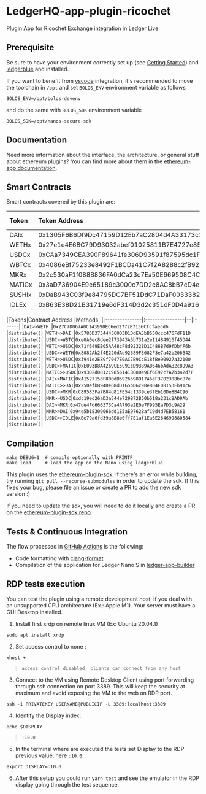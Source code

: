 # LedgerHQ-app-plugin-ricochet
Plugin App for Ricochet Exchange integration in Ledger Live

## Prerequisite

Be sure to have your environment correctly set up (see [Getting Started](https://ledger.readthedocs.io/en/latest/userspace/getting_started.html)) and [ledgerblue](https://pypi.org/project/ledgerblue/) and installed.

If you want to benefit from [vscode](https://code.visualstudio.com/) integration, it's recommended to move the toolchain in `/opt` and set `BOLOS_ENV` environment variable as follows

```
BOLOS_ENV=/opt/bolos-devenv
```

and do the same with `BOLOS_SDK` environment variable

```
BOLOS_SDK=/opt/nanos-secure-sdk
```

## Documentation

Need more information about the interface, the architecture, or general stuff about ethereum plugins? You can find more about them in the [ethereum-app documentation](https://github.com/LedgerHQ/app-ethereum/blob/master/doc/ethapp_plugins.asc).

## Smart Contracts

Smart contracts covered by this plugin are:

|Token	|Token Address|	Methods Downgrade	| Methods Upgrade	|
|:---------------|:----------------|--|:------|
|DAIx	|0x1305F6B6Df9Dc47159D12Eb7aC2804d4A33173c2|	downgrade(amount)| upgrade(amount)|
|WETHx	|0x27e1e4E6BC79D93032abef01025811B7E4727e85|	downgrade(amount)| upgrade(amount)|
|USDCx	|0xCAa7349CEA390F89641fe306D93591f87595dc1F|	downgrade(amount)| upgrade(amount)|
|WBTCx	|0x4086eBf75233e8492F1BCDa41C7f2A8288c2fB92|	downgrade(amount)|  upgrade(amount)|
|MKRx	|0x2c530aF1f088B836FA0dCa23c7Ea50E669508C4C|	downgrade(amount)|  upgrade(amount)|
|MATICx	|0x3aD736904E9e65189c3000c7DD2c8AC8bB7cD4e3|	downgradeToETH(amount)| upgrade(amount)|
|SUSHIx	|0xDaB943C03f9e84795DC7BF51DdC71DaF0033382b|	downgrade(amount)|  upgrade(amount)|
|IDLEx	|0xB63E38D21B31719e6dF314D3d2c351dF0D4a9162|	downgrade(amount)|  upgrade(amount)|

|Tokens|Contract Address	|Methods|
|:---------------|:----------------|--|:------|
|`DAI>>WETH	`|`0x27C7D067A0C143990EC6ed2772E7136Cfcfaecd6`	|`distribute()`|
|`WETH>>DAI	`|`0x5786D3754443C0D3D1DdEA5bB550ccc476FdF11D`	|`distribute()`|
|`USDC>>WBTC`|`0xe0A0ec8dee2f73943A6b731a2e11484916f45D44`	|`distribute()`|
|`WBTC>>USDC`|`0x71f649EB05AA48cF8d92328D1C486B7d9fDbfF6b`	|`distribute()`|
|`USDC>>WETH`|`0x8082Ab2f4E220dAd92689F3682F3e7a42b206B42`	|`distribute()`|
|`WETH>>USDC`|`0x3941e2E89f7047E0AC7B9CcE18fBe90927a32100`	|`distribute()`|
|`USDC>>MATIC`|`0xE093D8A4269CE5C91cD9389A0646bAdAB2c8D9A3`	|`distribute()`|
|`MATIC>>USDC`|`0x93D2d0812C9856141B080e9Ef6E97c7A7b342d7F`	|`distribute()`|
|`DAI>>MATIC`|`0xA152715dF800dB5926598917A6eF3702308bcB7e`	|`distribute()`|
|`MATIC>>DAI`|`0x250efbB94De68dD165bD6c98e804E08153Eb91c6`	|`distribute()`|
|`USDC>>MKR`|`0xC89583Fa7B84d81FE54c1339ce3fEb10De8B4C96`	|`distribute()`|
|`MKR>>USDC`|`0xdc19ed26aD3a544e729B72B50b518a231cBAD9Ab`	|`distribute()`|
|`DAI>>MKR`|`0x47de4Fd666373Ca4A793e2E0e7F995Ea7D3c9A29`	|`distribute()`|
|`MKR>>DAI`|`0x94e5b18309066dd1E5aE97628afC9d4d7EB58161`	|`distribute()`|
|`USDC>>IDLE`|`0xBe79a6fd39a8E8b0ff7E1af1Ea6E264699680584`	|`distribute()`|	






## Compilation

```
make DEBUG=1  # compile optionally with PRINTF
make load     # load the app on the Nano using ledgerblue
```

This plugin uses the [ethereum-plugin-sdk](https://github.com/LedgerHQ/ethereum-plugin-sdk/). If there's an error while building, try running `git pull --recurse-submodules` in order to update the sdk. If this fixes your bug, please file an issue or create a PR to add the new sdk version :)

If you need to update the sdk, you will need to do it locally and create a PR on the [ethereum-plugin-sdk repo](https://github.com/LedgerHQ/ethereum-plugin-sdk/).

## Tests & Continuous Integration

The flow processed in [GitHub Actions](https://github.com/features/actions) is the following:

- Code formatting with [clang-format](http://clang.llvm.org/docs/ClangFormat.html)
- Compilation of the application for Ledger Nano S in [ledger-app-builder](https://github.com/LedgerHQ/ledger-app-builder)


## RDP tests execution

You can test the plugin using a remote development host, if you deal with an unsupported CPU architecture (Ex.: Apple M1). Your server must have a GUI Desktop installed.

1. Install first xrdp on remote linux VM (Ex: Ubuntu 20.04.1)
```
sudo apt install xrdp
````

2. Set access control to none :
```
xhost +
```
> ```access control disabled, clients can connect from any host```


3. Connect to the VM using Remote Desktop Client using port forwarding through ssh connection on port 3389. This will keep the security at maximum and avoid exposing the VM to the web on RDP port.

```
ssh -i PRIVATEKEY USERNAME@PUBLICIP -L 3389:localhost:3389
```

4. Identify the Display index:
```
echo $DISPLAY
```
>```:10.0```

5. In the terminal where are executed the tests set Display to the RDP previous value, here ``:10.0``:

```
export DISPLAY=:10.0
```

6. After this setup you could run ``yarn test`` and see the emulator in the RDP display going through the test sequence.
